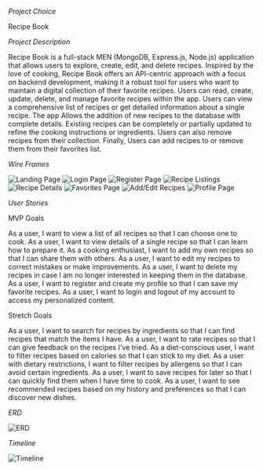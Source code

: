 *Project Choice*

Recipe Book

*Project Description*

Recipe Book is a full-stack MEN (MongoDB, Express.js, Node.js) application that allows users to explore, create, edit, and delete recipes. Inspired by the love of cooking, Recipe Book offers an API-centric approach with a focus on backend development, making it a robust tool for users who want to maintain a digital collection of their favorite recipes. Users can read, create, update, delete, and manage favorite recipes within the app. Users can view a comprehensive list of recipes or get detailed information about a single recipe. The app Allows the addition of new recipes to the database with complete details. Existing recipes can be completely or partially updated to refine the cooking instructions or ingredients. Users can also remove recipes from their collection. Finally, Users can add recipes to or remove them from their favorites list.

*Wire Frames*

![Landing Page](https://i.imgur.com/Svv1IT4.png)
![Login Page](https://i.imgur.com/x2XFYzT.png)
![Register Page](https://i.imgur.com/8DmbrJb.png)
![Recipe Listings](https://i.imgur.com/0NvFLfn.png)
![Recipe Details](https://i.imgur.com/hhzwwTZ.png)
![Favorites Page](https://i.imgur.com/ISAxorB.png)
![Add/Edit Recipes](https://i.imgur.com/bPny42J.png)
![Profile Page](https://i.imgur.com/bby6BoF.png)


*User Stories*

MVP Goals

As a user, I want to view a list of all recipes so that I can choose one to cook.
As a user, I want to view details of a single recipe so that I can learn how to prepare it.
As a cooking enthusiast, I want to add my own recipes so that I can share them with others.
As a user, I want to edit my recipes to correct mistakes or make improvements.
As a user, I want to delete my recipes in case I am no longer interested in keeping them in the database.
As a user, I want to register and create my profile so that I can save my favorite recipes.
As a user, I want to login and logout of my account to access my personalized content.

Stretch Goals 

As a user, I want to search for recipes by ingredients so that I can find recipes that match the items I have.
As a user, I want to rate recipes so that I can give feedback on the recipes I've tried.
As a diet-conscious user, I want to filter recipes based on calories so that I can stick to my diet.
As a user with dietary restrictions, I want to filter recipes by allergens so that I can avoid certain ingredients.
As a user, I want to save recipes for later so that I can quickly find them when I have time to cook.
As a user, I want to see recommended recipes based on my history and preferences so that I can discover new dishes.

*ERD*

![ERD](https://i.imgur.com/bJUpwM8.png)

*Timeline*

![Timeline](https://i.imgur.com/7jRAZkr.png)